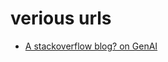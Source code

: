 # verious urls

* [A stackoverflow blog? on GenAI](https://stackoverflow.blog/2023/10/09/from-prototype-to-production-vector-databases-in-generative-ai-applications/)
